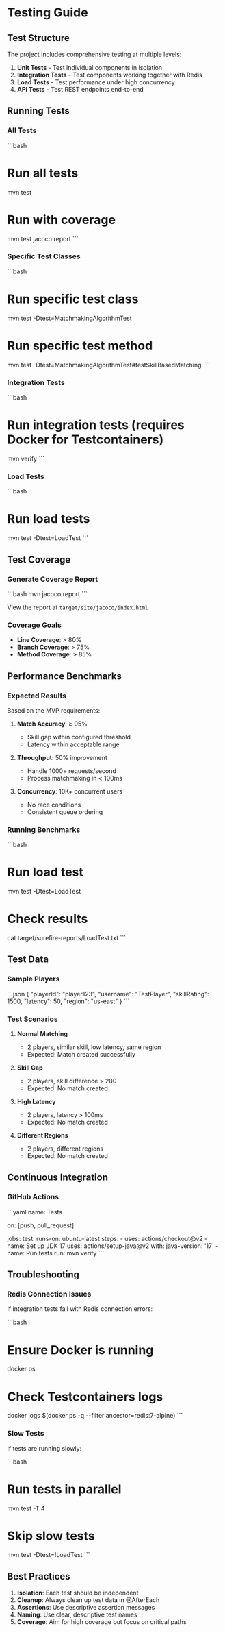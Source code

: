 # Testing Guide

## Test Structure

The project includes comprehensive testing at multiple levels:

1. **Unit Tests** - Test individual components in isolation
2. **Integration Tests** - Test components working together with Redis
3. **Load Tests** - Test performance under high concurrency
4. **API Tests** - Test REST endpoints end-to-end

## Running Tests

### All Tests

\`\`\`bash
# Run all tests
mvn test

# Run with coverage
mvn test jacoco:report
\`\`\`

### Specific Test Classes

\`\`\`bash
# Run specific test class
mvn test -Dtest=MatchmakingAlgorithmTest

# Run specific test method
mvn test -Dtest=MatchmakingAlgorithmTest#testSkillBasedMatching
\`\`\`

### Integration Tests

\`\`\`bash
# Run integration tests (requires Docker for Testcontainers)
mvn verify
\`\`\`

### Load Tests

\`\`\`bash
# Run load tests
mvn test -Dtest=LoadTest
\`\`\`

## Test Coverage

### Generate Coverage Report

\`\`\`bash
mvn jacoco:report
\`\`\`

View the report at `target/site/jacoco/index.html`

### Coverage Goals

- **Line Coverage**: > 80%
- **Branch Coverage**: > 75%
- **Method Coverage**: > 85%

## Performance Benchmarks

### Expected Results

Based on the MVP requirements:

1. **Match Accuracy**: ≥ 95%
   - Skill gap within configured threshold
   - Latency within acceptable range

2. **Throughput**: 50% improvement
   - Handle 1000+ requests/second
   - Process matchmaking in < 100ms

3. **Concurrency**: 10K+ concurrent users
   - No race conditions
   - Consistent queue ordering

### Running Benchmarks

\`\`\`bash
# Run load test
mvn test -Dtest=LoadTest

# Check results
cat target/surefire-reports/LoadTest.txt
\`\`\`

## Test Data

### Sample Players

\`\`\`json
{
  "playerId": "player123",
  "username": "TestPlayer",
  "skillRating": 1500,
  "latency": 50,
  "region": "us-east"
}
\`\`\`

### Test Scenarios

1. **Normal Matching**
   - 2 players, similar skill, low latency, same region
   - Expected: Match created successfully

2. **Skill Gap**
   - 2 players, skill difference > 200
   - Expected: No match created

3. **High Latency**
   - 2 players, latency > 100ms
   - Expected: No match created

4. **Different Regions**
   - 2 players, different regions
   - Expected: No match created

## Continuous Integration

### GitHub Actions

\`\`\`yaml
name: Tests

on: [push, pull_request]

jobs:
  test:
    runs-on: ubuntu-latest
    steps:
      - uses: actions/checkout@v2
      - name: Set up JDK 17
        uses: actions/setup-java@v2
        with:
          java-version: '17'
      - name: Run tests
        run: mvn verify
\`\`\`

## Troubleshooting

### Redis Connection Issues

If integration tests fail with Redis connection errors:

\`\`\`bash
# Ensure Docker is running
docker ps

# Check Testcontainers logs
docker logs $(docker ps -q --filter ancestor=redis:7-alpine)
\`\`\`

### Slow Tests

If tests are running slowly:

\`\`\`bash
# Run tests in parallel
mvn test -T 4

# Skip slow tests
mvn test -Dtest=!LoadTest
\`\`\`

## Best Practices

1. **Isolation**: Each test should be independent
2. **Cleanup**: Always clean up test data in @AfterEach
3. **Assertions**: Use descriptive assertion messages
4. **Naming**: Use clear, descriptive test names
5. **Coverage**: Aim for high coverage but focus on critical paths
